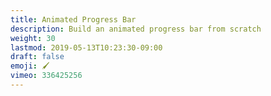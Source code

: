 ```yaml
---
title: Animated Progress Bar
description: Build an animated progress bar from scratch
weight: 30
lastmod: 2019-05-13T10:23:30-09:00
draft: false
emoji: 🖌️
vimeo: 336425256
---
```


